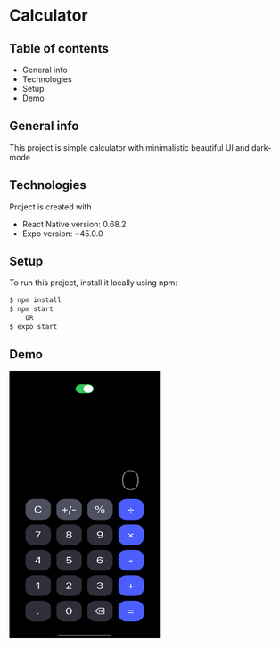 # Calculator 

## Table of contents
* General info
* Technologies 
* Setup
* Demo

## General info
This project is simple calculator with minimalistic beautiful UI and dark-mode

## Technologies
Project is created with
* React Native version: 0.68.2
* Expo version: ~45.0.0

## Setup
To run this project, install it locally using npm:

```
$ npm install
$ npm start 
    OR
$ expo start
```
## Demo

<p float="left>
<img src = "./assets/Simulator Screen Shot - iPhone 13 Pro Max - 2022-06-08 at 22.14.33.png" width="270" height="480"/>
<img src = "./assets/Simulator Screen Shot - iPhone 13 Pro Max - 2022-06-08 at 22.14.53.png" width="270" height="480"/>
</p>




